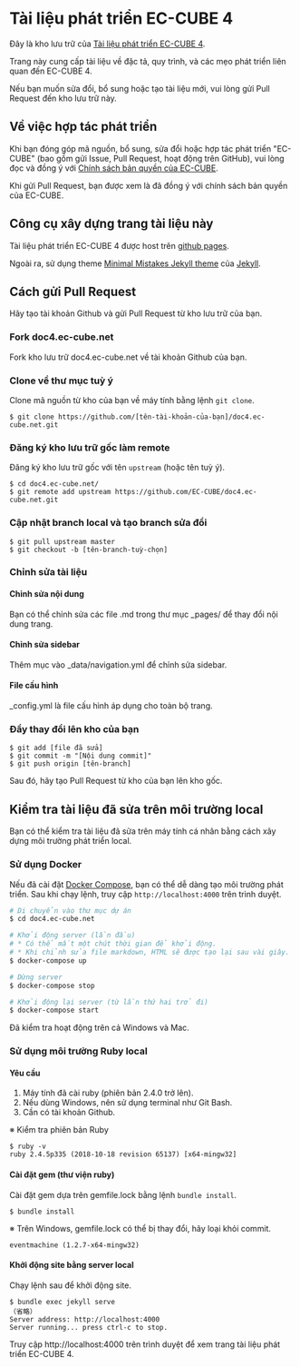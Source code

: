 # Tài liệu phát triển EC-CUBE 4

Đây là kho lưu trữ của [Tài liệu phát triển EC-CUBE 4](https://thanpd-ptit.github.io/doc4-ec-cube-vn/).

Trang này cung cấp tài liệu về đặc tả, quy trình, và các mẹo phát triển liên quan đến EC-CUBE 4.

Nếu bạn muốn sửa đổi, bổ sung hoặc tạo tài liệu mới,
vui lòng gửi Pull Request đến kho lưu trữ này.


## Về việc hợp tác phát triển

Khi bạn đóng góp mã nguồn, bổ sung, sửa đổi hoặc hợp tác phát triển "EC-CUBE" (bao gồm gửi Issue, Pull Request, hoạt động trên GitHub),
vui lòng đọc và đồng ý với [Chính sách bản quyền của EC-CUBE](https://github.com/EC-CUBE/ec-cube/wiki/EC-CUBE%E3%81%AE%E3%82%B3%E3%83%94%E3%83%BC%E3%83%A9%E3%82%A4%E3%83%88%E3%83%9D%E3%83%AA%E3%82%B7%E3%83%BC).

Khi gửi Pull Request, bạn được xem là đã đồng ý với chính sách bản quyền của EC-CUBE.

## Công cụ xây dựng trang tài liệu này

Tài liệu phát triển EC-CUBE 4 được host trên [github pages](https://pages.github.com/).

Ngoài ra, sử dụng theme [Minimal Mistakes Jekyll theme](https://mmistakes.github.io/minimal-mistakes/) của [Jekyll](http://jekyllrb-ja.github.io/).

## Cách gửi Pull Request

Hãy tạo tài khoản Github và gửi Pull Request từ kho lưu trữ của bạn.

### Fork doc4.ec-cube.net

Fork kho lưu trữ doc4.ec-cube.net về tài khoản Github của bạn.

### Clone về thư mục tuỳ ý

Clone mã nguồn từ kho của bạn về máy tính bằng lệnh `git clone`.

```
$ git clone https://github.com/[tên-tài-khoản-của-bạn]/doc4.ec-cube.net.git
```

### Đăng ký kho lưu trữ gốc làm remote

Đăng ký kho lưu trữ gốc với tên `upstream` (hoặc tên tuỳ ý).

```
$ cd doc4.ec-cube.net/
$ git remote add upstream https://github.com/EC-CUBE/doc4.ec-cube.net.git
```

### Cập nhật branch local và tạo branch sửa đổi
```
$ git pull upstream master
$ git checkout -b [tên-branch-tuỳ-chọn]
```

### Chỉnh sửa tài liệu

#### Chỉnh sửa nội dung

Bạn có thể chỉnh sửa các file .md trong thư mục _pages/ để thay đổi nội dung trang.

#### Chỉnh sửa sidebar

Thêm mục vào _data/navigation.yml để chỉnh sửa sidebar.

#### File cấu hình

_config.yml là file cấu hình áp dụng cho toàn bộ trang.

### Đẩy thay đổi lên kho của bạn

```
$ git add [file đã sửa]
$ git commit -m "[Nội dung commit]"
$ git push origin [tên-branch]
```

Sau đó, hãy tạo Pull Request từ kho của bạn lên kho gốc.


## Kiểm tra tài liệu đã sửa trên môi trường local

Bạn có thể kiểm tra tài liệu đã sửa trên máy tính cá nhân bằng cách xây dựng môi trường phát triển local.

### Sử dụng Docker

Nếu đã cài đặt [Docker Compose](http://docs.docker.jp/compose/toc.html), bạn có thể dễ dàng tạo môi trường phát triển. Sau khi chạy lệnh, truy cập `http://localhost:4000` trên trình duyệt.

```bash
# Di chuyển vào thư mục dự án
$ cd doc4.ec-cube.net

# Khởi động server (lần đầu)
# * Có thể mất một chút thời gian để khởi động.
# * Khi chỉnh sửa file markdown, HTML sẽ được tạo lại sau vài giây.
$ docker-compose up

# Dừng server
$ docker-compose stop

# Khởi động lại server (từ lần thứ hai trở đi)
$ docker-compose start
```

Đã kiểm tra hoạt động trên cả Windows và Mac.

### Sử dụng môi trường Ruby local

#### Yêu cầu

1. Máy tính đã cài ruby (phiên bản 2.4.0 trở lên).
2. Nếu dùng Windows, nên sử dụng terminal như Git Bash.
3. Cần có tài khoản Github.

※ Kiểm tra phiên bản Ruby

```
$ ruby -v
ruby 2.4.5p335 (2018-10-18 revision 65137) [x64-mingw32]
```

#### Cài đặt gem (thư viện ruby)

Cài đặt gem dựa trên gemfile.lock bằng lệnh `bundle install`.

```
$ bundle install
```

※ Trên Windows, gemfile.lock có thể bị thay đổi, hãy loại khỏi commit.

```
eventmachine (1.2.7-x64-mingw32)
```
#### Khởi động site bằng server local

Chạy lệnh sau để khởi động site.

```
$ bundle exec jekyll serve
（省略）
Server address: http://localhost:4000
Server running... press ctrl-c to stop.
```

Truy cập http://localhost:4000 trên trình duyệt để xem trang tài liệu phát triển EC-CUBE 4. 